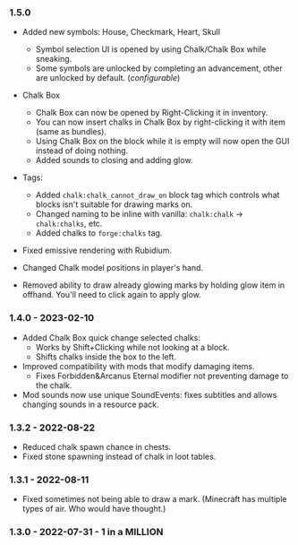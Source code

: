 ### 1.5.0
- Added new symbols: House, Checkmark, Heart, Skull 
  - Symbol selection UI is opened by using Chalk/Chalk Box while sneaking. 
  - Some symbols are unlocked by completing an advancement, other are unlocked by default. (_configurable_)

- Chalk Box
  - Chalk Box can now be opened by Right-Clicking it in inventory.
  - You can now insert chalks in Chalk Box by right-clicking it with item (same as bundles).
  - Using Chalk Box on the block while it is empty will now open the GUI instead of doing nothing.
  - Added sounds to closing and adding glow.

- Tags:
  - Added `chalk:chalk_cannot_draw_on` block tag which controls what blocks isn't suitable for drawing marks on.
  - Changed naming to be inline with vanilla: `chalk:chalk` -> `chalk:chalks`, etc.
  - Added chalks to `forge:chalks` tag.

- Fixed emissive rendering with Rubidium.
- Changed Chalk model positions in player's hand.
- Removed ability to draw already glowing marks by holding glow item in offhand. You'll need to click again to apply glow. 

### 1.4.0 - 2023-02-10

- Added Chalk Box quick change selected chalks: 
  - Works by Shift+Clicking while not looking at a block.
  - Shifts chalks inside the box to the left.
- Improved compatibility with mods that modify damaging items.
  - Fixes Forbidden&Arcanus Eternal modifier not preventing damage to the chalk.
- Mod sounds now use unique SoundEvents: fixes subtitles and allows changing sounds in a resource pack.

### 1.3.2 - 2022-08-22

- Reduced chalk spawn chance in chests.
- Fixed stone spawning instead of chalk in loot tables.

### 1.3.1 - 2022-08-11

- Fixed sometimes not being able to draw a mark. (Minecraft has multiple types of air. Who would have thought.)

### 1.3.0 - 2022-07-31 - 1 in a MILLION